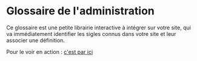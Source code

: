 # Glossaire de l'administration

Ce glossaire est une petite librairie interactive à intégrer sur votre
site, qui va immédiatement identifier les sigles connus dans votre site
et leur associer une définition.

Pour le voir en action : [c'est par ici](https://betagouv.github.io/glossaire/)
